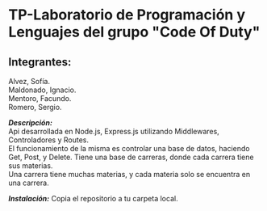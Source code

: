 # TP-Laboratorio de Programación y Lenguajes del grupo "Code Of Duty"

## Integrantes: 

Alvez, Sofía.  
Maldonado, Ignacio.  
Mentoro, Facundo.  
Romero, Sergio.  


***Descripción:***  
Api desarrollada en Node.js, Express.js utilizando Middlewares, Controladores y Routes.  
El funcionamiento de la misma es controlar una base de datos, haciendo Get, Post, y Delete.
Tiene una base de carreras, donde cada carrera tiene sus materias.   
Una carrera tiene muchas materias, y cada materia solo se encuentra en una carrera.  

***Instalación:***
Copia el repositorio a tu carpeta local.  







